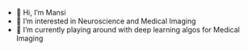 - 👋 Hi, I’m Mansi
- 👀 I’m interested in Neuroscience and Medical Imaging
- 🌱 I’m currently playing around with deep learning algos for Medical Imaging

<!---
MansiK97/MansiK97 is a ✨ special ✨ repository because its `README.md` (this file) appears on your GitHub profile.
You can click the Preview link to take a look at your changes.
--->
